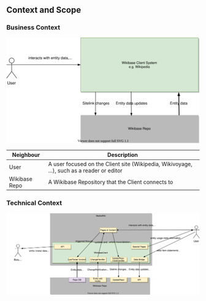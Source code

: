 ## Context and Scope

### Business Context

![WikibaseClient business context diagram](./diagrams/03-business-context.drawio.svg)

| Neighbour             | Description                |
| --------------------- | -------------------------- |
| User                  | A user focused on the Client site (Wikipedia, Wikivoyage, ...), such as a reader or editor |
| Wikibase Repo         | A Wikibase Repository that the Client connects to |

### Technical Context

![WikibaseClient technical context diagram](./diagrams/03-technical-context.drawio.svg)
